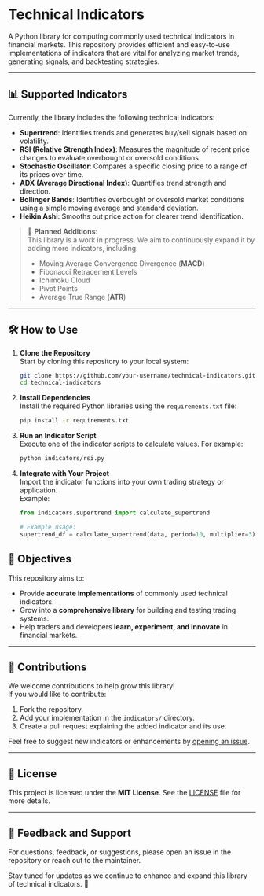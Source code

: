 # Technical Indicators

A Python library for computing commonly used technical indicators in financial markets. This repository provides efficient and easy-to-use implementations of indicators that are vital for analyzing market trends, generating signals, and backtesting strategies.

---

## 📊 Supported Indicators

Currently, the library includes the following technical indicators:  
- **Supertrend**: Identifies trends and generates buy/sell signals based on volatility.  
- **RSI (Relative Strength Index)**: Measures the magnitude of recent price changes to evaluate overbought or oversold conditions.  
- **Stochastic Oscillator**: Compares a specific closing price to a range of its prices over time.  
- **ADX (Average Directional Index)**: Quantifies trend strength and direction.  
- **Bollinger Bands**: Identifies overbought or oversold market conditions using a simple moving average and standard deviation.  
- **Heikin Ashi**: Smooths out price action for clearer trend identification.  

> 🚀 **Planned Additions**:  
> This library is a work in progress. We aim to continuously expand it by adding more indicators, including:  
> - Moving Average Convergence Divergence (**MACD**)  
> - Fibonacci Retracement Levels  
> - Ichimoku Cloud  
> - Pivot Points  
> - Average True Range (**ATR**)  

---

## 🛠️ How to Use

1. **Clone the Repository**  
   Start by cloning this repository to your local system:
   ```bash
   git clone https://github.com/your-username/technical-indicators.git
   cd technical-indicators
   ```

2. **Install Dependencies**  
   Install the required Python libraries using the `requirements.txt` file:
   ```bash
   pip install -r requirements.txt
   ```

3. **Run an Indicator Script**  
   Execute one of the indicator scripts to calculate values. For example:
   ```bash
   python indicators/rsi.py
   ```

4. **Integrate with Your Project**  
   Import the indicator functions into your own trading strategy or application.  
   Example:
   ```python
   from indicators.supertrend import calculate_supertrend

   # Example usage:
   supertrend_df = calculate_supertrend(data, period=10, multiplier=3)
   ```

## 🎯 Objectives

This repository aims to:  
- Provide **accurate implementations** of commonly used technical indicators.  
- Grow into a **comprehensive library** for building and testing trading systems.  
- Help traders and developers **learn, experiment, and innovate** in financial markets.  

---

## 🤝 Contributions

We welcome contributions to help grow this library!  
If you would like to contribute:
1. Fork the repository.
2. Add your implementation in the `indicators/` directory.
3. Create a pull request explaining the added indicator and its use.

Feel free to suggest new indicators or enhancements by [opening an issue](https://github.com/your-username/technical-indicators/issues).

---

## 📝 License

This project is licensed under the **MIT License**. See the [LICENSE](LICENSE) file for more details.

---

## 💬 Feedback and Support

For questions, feedback, or suggestions, please open an issue in the repository or reach out to the maintainer.

Stay tuned for updates as we continue to enhance and expand this library of technical indicators. 🚀
